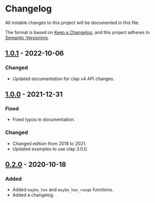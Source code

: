 # Changelog
All notable changes to this project will be documented in this file.

The format is based on [Keep a Changelog](https://keepachangelog.com/en/1.0.0/),
and this project adheres to [Semantic Versioning](https://semver.org/spec/v2.0.0.html).

## [1.0.1] - 2022-10-06
### Changed
- Updated documentation for clap v4 API changes.

## [1.0.0] - 2021-12-31
### Fixed
- Fixed typos in documentation.

### Changed
- Changed edition from 2018 to 2021.
- Updated examples to use clap 3.0.0.

## [0.2.0] - 2020-10-18
### Added
- Added `maybe_hex` and `maybe_hex_range` functions.
- Added a changelog.

[Unreleased]: https://github.com/newAM/clap-num/compare/1.0.1...HEAD
[1.0.1]: https://github.com/newAM/clap-num/compare/1.0.0...1.0.1
[1.0.0]: https://github.com/newAM/clap-num/compare/0.2.0...1.0.0
[0.2.0]: https://github.com/newAM/clap-num/releases/tag/0.2.0
